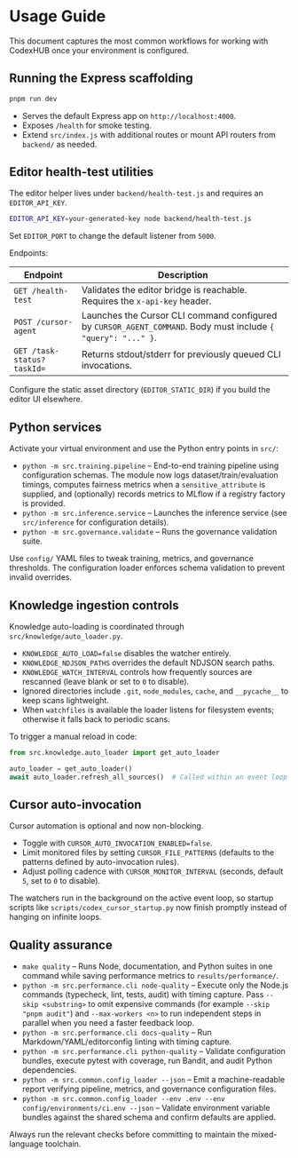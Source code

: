# Usage Guide

This document captures the most common workflows for working with CodexHUB once your environment is configured.

## Running the Express scaffolding

```bash
pnpm run dev
```

- Serves the default Express app on `http://localhost:4000`.
- Exposes `/health` for smoke testing.
- Extend `src/index.js` with additional routes or mount API routers from `backend/` as needed.

## Editor health-test utilities

The editor helper lives under `backend/health-test.js` and requires an `EDITOR_API_KEY`.

```bash
EDITOR_API_KEY=your-generated-key node backend/health-test.js
```

Set `EDITOR_PORT` to change the default listener from `5000`.

Endpoints:

| Endpoint                   | Description                                                                                                   |
| -------------------------- | ------------------------------------------------------------------------------------------------------------- |
| `GET /health-test`         | Validates the editor bridge is reachable. Requires the `x-api-key` header.                                    |
| `POST /cursor-agent`       | Launches the Cursor CLI command configured by `CURSOR_AGENT_COMMAND`. Body must include `{ "query": "..." }`. |
| `GET /task-status?taskId=` | Returns stdout/stderr for previously queued CLI invocations.                                                  |

Configure the static asset directory (`EDITOR_STATIC_DIR`) if you build the editor UI elsewhere.

## Python services

Activate your virtual environment and use the Python entry points in `src/`:

- `python -m src.training.pipeline` – End-to-end training pipeline using configuration schemas. The
  module now logs dataset/train/evaluation timings, computes fairness metrics when a
  `sensitive_attribute` is supplied, and (optionally) records metrics to MLflow if a registry factory
  is provided.
- `python -m src.inference.service` – Launches the inference service (see `src/inference` for configuration details).
- `python -m src.governance.validate` – Runs the governance validation suite.

Use `config/` YAML files to tweak training, metrics, and governance thresholds. The configuration loader enforces schema validation to prevent invalid overrides.

## Knowledge ingestion controls

Knowledge auto-loading is coordinated through `src/knowledge/auto_loader.py`.

- `KNOWLEDGE_AUTO_LOAD=false` disables the watcher entirely.
- `KNOWLEDGE_NDJSON_PATHS` overrides the default NDJSON search paths.
- `KNOWLEDGE_WATCH_INTERVAL` controls how frequently sources are rescanned (leave blank or set to `0` to disable).
- Ignored directories include `.git`, `node_modules`, `cache`, and `__pycache__` to keep scans lightweight.
- When `watchfiles` is available the loader listens for filesystem events; otherwise it falls back to
  periodic scans.

To trigger a manual reload in code:

```python
from src.knowledge.auto_loader import get_auto_loader

auto_loader = get_auto_loader()
await auto_loader.refresh_all_sources()  # Called within an event loop
```

## Cursor auto-invocation

Cursor automation is optional and now non-blocking.

- Toggle with `CURSOR_AUTO_INVOCATION_ENABLED=false`.
- Limit monitored files by setting `CURSOR_FILE_PATTERNS` (defaults to the patterns defined by auto-invocation rules).
- Adjust polling cadence with `CURSOR_MONITOR_INTERVAL` (seconds, default `5`, set to `0` to disable).

The watchers run in the background on the active event loop, so startup scripts like `scripts/codex_cursor_startup.py` now finish promptly instead of hanging on infinite loops.

## Quality assurance

- `make quality` – Runs Node, documentation, and Python suites in one command while saving
  performance metrics to `results/performance/`.
- `python -m src.performance.cli node-quality` – Execute only the Node.js commands (typecheck, lint,
  tests, audit) with timing capture. Pass `--skip <substring>` to omit expensive commands (for
  example `--skip "pnpm audit"`) and `--max-workers <n>` to run independent steps in parallel when you
  need a faster feedback loop.
- `python -m src.performance.cli docs-quality` – Run Markdown/YAML/editorconfig linting with timing
  capture.
- `python -m src.performance.cli python-quality` – Validate configuration bundles, execute pytest
  with coverage, run Bandit, and audit Python dependencies.
- `python -m src.common.config_loader --json` – Emit a machine-readable report verifying pipeline,
  metrics, and governance configuration files.
- `python -m src.common.config_loader --env .env --env config/environments/ci.env --json` – Validate
  environment variable bundles against the shared schema and confirm defaults are applied.

Always run the relevant checks before committing to maintain the mixed-language toolchain.
